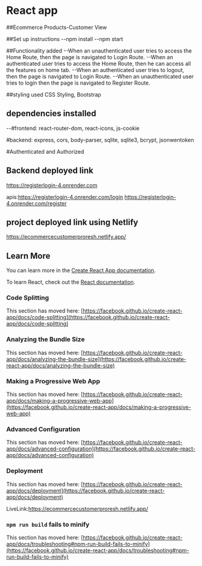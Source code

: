 # React app

##Ecommerce Products-Customer View


##Set up instructions
--npm install 
--npm start



##Functionality added 
--When an unauthenticated user tries to access the Home Route, then the page is navigated to Login Route.
--When an authenticated user tries to access the Home Route, then he can access all the features on home tab.
--When an authenticated user tries to logout, then the page is navigated to Login Route.
--When an unauthenticated user tries to login then the page is navigated to Register Route.

##styling used 
CSS Styling,
Bootstrap

## dependencies installed
--#frontend:
react-router-dom,
react-icons,
js-cookie

  #backend:
express,
cors,
body-parser,
sqlite,
sqlite3,
bcrypt,
jsonwentoken

#Authenticated and Authorized


## Backend deployed link
https://registerlogin-4.onrender.com

apis:https://registerlogin-4.onrender.com/login
      https://registerlogin-4.onrender.com/register

## project deployed link using Netlify
https://ecommercecustomerproresh.netlify.app/


 









## Learn More

You can learn more in the [Create React App documentation](https://facebook.github.io/create-react-app/docs/getting-started).

To learn React, check out the [React documentation](https://reactjs.org/).

### Code Splitting

This section has moved here: [https://facebook.github.io/create-react-app/docs/code-splitting](https://facebook.github.io/create-react-app/docs/code-splitting)

### Analyzing the Bundle Size

This section has moved here: [https://facebook.github.io/create-react-app/docs/analyzing-the-bundle-size](https://facebook.github.io/create-react-app/docs/analyzing-the-bundle-size)

### Making a Progressive Web App

This section has moved here: [https://facebook.github.io/create-react-app/docs/making-a-progressive-web-app](https://facebook.github.io/create-react-app/docs/making-a-progressive-web-app)

### Advanced Configuration

This section has moved here: [https://facebook.github.io/create-react-app/docs/advanced-configuration](https://facebook.github.io/create-react-app/docs/advanced-configuration)

### Deployment

This section has moved here: [https://facebook.github.io/create-react-app/docs/deployment](https://facebook.github.io/create-react-app/docs/deployment)

LiveLink:https://ecommercecustomerproresh.netlify.app/

### `npm run build` fails to minify

This section has moved here: [https://facebook.github.io/create-react-app/docs/troubleshooting#npm-run-build-fails-to-minify](https://facebook.github.io/create-react-app/docs/troubleshooting#npm-run-build-fails-to-minify)


